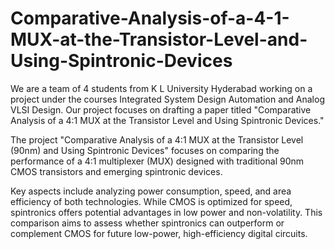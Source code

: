 # Comparative-Analysis-of-a-4-1-MUX-at-the-Transistor-Level-and-Using-Spintronic-Devices
We are a team of 4 students from K L University Hyderabad working on a project under the courses Integrated System Design Automation and Analog VLSI Design. Our project focuses on drafting a paper titled "Comparative Analysis of a 4:1 MUX at the Transistor Level and Using Spintronic Devices."

The project "Comparative Analysis of a 4:1 MUX at the Transistor Level (90nm) and Using Spintronic Devices" focuses on comparing the performance of a 4:1 multiplexer (MUX) designed with traditional 90nm CMOS transistors and emerging spintronic devices.

Key aspects include analyzing power consumption, speed, and area efficiency of both technologies. While CMOS is optimized for speed, spintronics offers potential advantages in low power and non-volatility. This comparison aims to assess whether spintronics can outperform or complement CMOS for future low-power, high-efficiency digital circuits.
